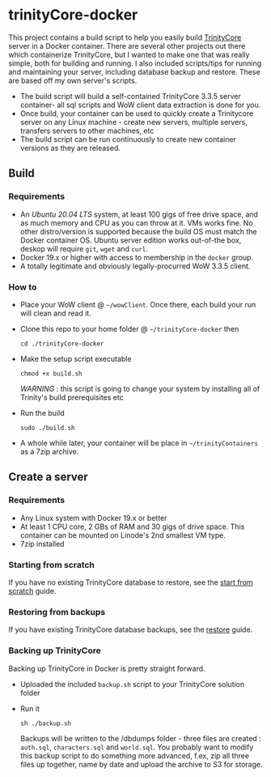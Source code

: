 # trinityCore-docker

This project contains a build script to help you easily build [TrinityCore](https://www.trinitycore.org/) server in a Docker container. There are several other projects out there which containerize TrinityCore, but I wanted to make one that was really simple, both for building and running. I also included scripts/tips for running and maintaining your server, including database backup and restore. These are based off my own server's scripts.

- The build script will build a self-contained TrinityCore 3.3.5 server container- all sql scripts and WoW client data extraction is done for you. 
- Once build, your container can be used to quickly create a Trinitycore server on any Linux machine - create new servers, multiple servers, transfers servers to other machines, etc
- The build script can be run continuously to create new container versions as they are released.

## Build 

### Requirements

- An _Ubuntu 20.04 LTS_ system, at least 100 gigs of free drive space, and as much memory and CPU as you can throw at it. VMs works fine. No other distro/version is supported because the build OS must match the Docker container OS. Ubuntu server edition works out-of-the box, deskop will require `git`, `wget` and `curl`.
- Docker 19.x or higher with access to membership in the `docker` group. 
- A totally legitimate and obviously legally-procurred WoW 3.3.5 client.

### How to

- Place your WoW client @ `~/wowClient`. Once there, each build your run will clean and read it.

- Clone this repo to your home folder @ `~/trinityCore-docker` then

      cd ./trinityCore-docker
      
- Make the setup script executable

      chmod +x build.sh
  
  _WARNING_ : this script is going to change your system by installing all of Trinity's build prerequisites etc
      
- Run the build

      sudo ./build.sh
  
- A whole while later, your container will be place in `~/trinityContainers` as a 7zip archive. 

## Create a server

### Requirements

- Any Linux system with Docker 19.x or better
- At least 1 CPU core, 2 GBs of RAM and 30 gigs of drive space. This container can be mounted on Linode's 2nd smallest VM type.
- 7zip installed

### Starting from scratch 

If you have no existing TrinityCore database to restore, see the [start from scratch](clean_server.md) guide.

### Restoring from backups

If you have existing TrinityCore database backups, see the [restore](restore_from_backups.md) guide.

### Backing up TrinityCore

Backing up TrinityCore in Docker is pretty straight forward. 

- Uploaded the included `backup.sh` script to your TrinityCore solution folder
- Run it

      sh ./backup.sh
      
   Backups will be written to the /dbdumps folder - three files are created : `auth.sql`, `characters.sql` and `world.sql`. You probably want to modify this backup script to do something more advanced, f.ex, zip all three files up together, name by date and upload the archive to S3 for storage.
   
